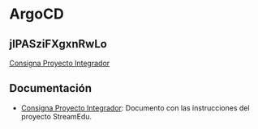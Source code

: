 # ArgoCD

## jIPASziFXgxnRwLo

[Consigna Proyecto Integrador](./ISWZ3104-202520%20–%20Consigna%20Proyecto%20Integrador%20(1).pdf)

## Documentación
- [Consigna Proyecto Integrador](./ISWZ3104-202520%20–%20Consigna%20Proyecto%20Integrador%20(1).pdf): Documento con las instrucciones del proyecto StreamEdu.
